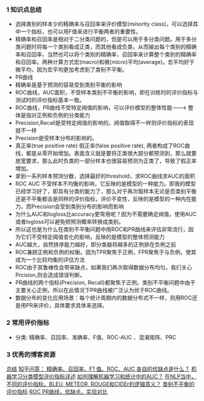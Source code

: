 ### 1 知识点总结
- 选择类别的样本少的精确率与召回率来评价模型(minority class)，可以选择其中一个指标，也可以用F值来进行平衡两者的重要性。
- 精确率和召回率是相对于二分类问题的，但是可以用于多分类问题。用于多分类问题时将每一个类别看成正类，而其他看成负类，从而输出每个类别的精确率和召回率，当然也可以将个类别的精确率，召回率来计算整个类别的精确率和召回率。两种计算方式宏(macro)和微(micro)平均(average)。宏平均好于微平均，因为宏平均更加考虑到了类别不平衡。
- PR曲线
- 精确率是基于预测的容易受到类别平衡的影响
- ROC曲线，AUC面积，不受样本类别不平衡的影响，即在训练时的评价指标与测试时的评价指标基本一致。
- ROC曲线，PR曲线不受特定阀值的影响，可以评价模型的整体性能---> 整体是指对正例和负例的分类能力
- Precision,Recall是受特定阀值的影响的，阀值取得不一样则评价指标的表现就不一样
- Precision是受样本分布的影响的。
- 真正率(true positive rate) 假正率(false positive rate), 两者构成了ROC曲线，都是从零开始增加。表面含义就是要将正类很大部分都预测到，那么就要放宽要求，那么此时负类的一部分样本也很容易预测为正类了，导致了假正率增加。
- 拿到一系列样本预测分数，选择最好的threshold，求ROC曲线求AUC的面积
- ROC AUC 不受样本不均衡的影响，它反映的是模型的一种能力。即我的模型已经学习好了，即具有分类的能力了，那么对于再次取样本无论是否类别平衡还是不平衡都会是同样的评价指标，评价不变性，反映的是模型的一种内在能力。而Precision会受到类别分布的影响而影响
- 为什么AUC和logloss比accuracy更常用呢？因为不需要确定阀值，使用AUC或者logloss可以避免把预测概率转换成类别。
- 所以这也是为什么在类别不平衡问题中用ROC和PR曲线来评估非常流行，因为它们不受特定阈值变化的影响，反映的是模型的整体预测能力
- AUC越大，自然排序能力越好，即分类器将越多的正例排在负例之前
- ROC兼顾正例和负例的权衡。因为TPR聚焦于正例，FPR聚焦于与负例，使其成为一个比较均衡的评估方法
- ROC由于其鲁棒性会带来缺点，如果我们再次取得数据分布均匀，我们关心Prcision,则会造成错误判断。
- PR曲线的两个指标(Precision, Recall)都聚焦于正例。类别不平衡问题中由于主要关心正例，所以在此情况下PR曲线被广泛认为优于ROC曲线。
- 数据分布的变化应用场景：每个统计周期内的数据分布式不一样，则用ROC还是用PR来评价，具体要求具体来选择。

### 2 常用评价指标
- 分类: 精确率、召回率、准确率、F值、ROC-AUC 、混淆矩阵、PRC

### 3 优秀的博客资源
[总结](http://sofasofa.io/forum_main_post.php?postid=1000605)
[知乎问答： 精确率、召回率、F1 值、ROC、AUC 各自的优缺点是什么？](https://www.zhihu.com/question/30643044)
[机器学习分类模型评价指标详述](https://zhuanlan.zhihu.com/p/43405406)
[如何理解机器学习和统计中的AUC？](https://www.zhihu.com/question/39840928)
[在NLP当中，不同的评价指标，BLEU, METEOR, ROUGE和CIDEr的逻辑意义？](https://www.zhihu.com/question/304798594/answer/567383628)
[类别不平衡的评价指标](https://www.cnblogs.com/massquantity/p/8550875.html)
[ROC PR曲线，优缺点，实验对比](https://www.cnblogs.com/massquantity/p/8592091.html)
